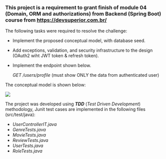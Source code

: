 ### This project is a requirement to grant finish of module 04 (Domain, ORM and authorizations) from Backend (Spring Boot) course from https://devsuperior.com.br/

The following tasks were required to resolve the challenge:
* Implement the proposed conceptual model, with database seed.
* Add exceptions, validation, and security infrastructure to the design (OAuth2 wiht JWT token & refresh token).
* Implement the endpoint shown below.
    
    _GET /users/profile_  (must show ONLY the data from authenticated user)
    
    
 The conceptual model is shown below:
 
 ![](https://rgiovann.github.io/image-repo/bds_05_concept.jpg)
    
The project was developed using ___TDD___ (*Test Driven Development*) methodology, Junit test cases are implemented in the following files (src/test/java):

-   _UserControllerIT.java_
-   _GenreTests.java_
-   _MovieTests.java_
-   _ReviewTests.java_
-   _UserTests.java_
-   _RoleTests.java_
